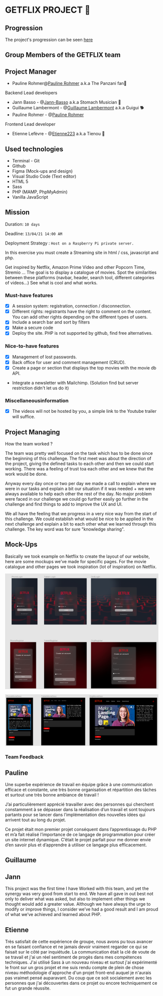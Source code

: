# GETFLIX PROJECT 🎥

## Progression

The project's progression can be seen [here](http://getflix.great-site.net/) 

## Group Members of the GETFLIX team

## Project Manager

- Pauline Rohmer@[Pauline Rohmer](https://github.com/rohmerpauline) a.k.a The Panzani fan🍝

Backend Lead developers 

- Jann Basso - @[Jann-Basso](https://github.com/jann-basso) a.k.a Stomach Musician 🎺
- Guillaume Lambermont - @[Guillaume Lambermont](https://github.com/GuillaumeLambermont) a.k.a Guigui 🐕
- Pauline Rohmer - @[Pauline Rohmer](https://github.com/rohmerpauline) 

Frontend Lead developer

- Etienne Lefèvre - @[Etienne223](https://github.com/Etienne223) a.k.a Tienou 🦝

## Used technologies 

- Terminal - Git
- Github
- Figma (Mock-ups and design)
- Visual Studio Code (Text editor)
- HTML 5
- Sass
- PHP (MAMP, PhpMyAdmin)
- Vanilla JavaScript

## Mission 

Duration: `10 days`

Deadline: `13/04/21 14:00 AM`

Deployment Strategy : `Host on a Raspberry Pi private server.`

In this exercise you must create a Streaming site in html / css, javascript and php.

Get inspired by Netflix, Amazon Prime Video and other Popcorn Time,  Stremio ... The goal is to display a catalogue of movies. Spot the  similarities between these platforms (navbar, header, search tool,  different categories of videos…) See what is cool and what works.

### Must-have features

- [x] A session system: registration, connection / disconnection.
- [x] Different rights: registrants have the right to comment on the  content. You can add other rights depending on the different types of  users.
- [x] Include a search bar and sort by filters
- [x] Make a secure code
- [x] Deploy the site. PHP is not supported by github, find free alternatives.

### Nice-to-have features

- [x] Management of lost passwords.
- [x] Back office for user and comment management (CRUD).
- [x] Create a page or section that displays the top movies with the movie db API.
- Integrate a newsletter with Mailchimp. (Solution find but server restriction didn't let us do it)

### Miscellaneousinformation

- [x] The videos will not be hosted by you, a simple link to the Youtube trailer will suffice.

## Project Managing

How the team worked ?

The team was pretty well focused on the task which has to be done since the beginning of this challenge. The first meet was about the direction of the project, giving the defined tasks to each other and then we could start working. There was a feeling of trust toa each other and we knew that the work would be done. 

Anyway every day once or two per day we made a call to explain where we were in our tasks and explain a bit our situation if it was needed + we were always available to help each other the rest of the day. No major problem were faced in our challenge we could go further easily go further in the challenge and find things to add to improve the UX and UI. 

We all have the feeling that we progress in a very nice way from the start of this challenge. We could establish what would be nice to be applied in the next challenge and explain a bit to each other what we learned through this challenge. The key word was for sure "knowledge sharing".

## Mock-Ups 

Basically we took example on Netflix to create the layout of our website, here are some mockups we've made for specific pages. For the movie catalogue and other pages we took inspiration (lot of inspiration) on Netflix.

![WholeView](/assets/images/loginNewUser.png)

![MobileVersion](/assets/images/movieDesc.png)


### Team Feedback

## Pauline

Une superbe expérience de travail en équipe grâce à une communication efficace et constante, une très bonne organisation et répartition des tâches et surtout une très bonne ambiance de travail !

J’ai particulièrement apprécié travailler avec des personnes qui cherchent constamment à se dépasser dans la réalisation d’un travail et sont toujours partants pour se lancer dans l’implémentation des nouvelles idées qui arrivent tout au long du projet.

Ce projet était mon premier projet conséquent dans l’apprentissage du PHP et m’a fait réalisé l’importance de ce langage de programmation pour créer un site internet dynamique. C’était le projet parfait pour me donner envie d’en savoir plus et d’apprendre à utiliser ce langage plus efficacement. 

## Guillaume

## Jann
This project was the first time I have Worked with this team, and yet the synergy was very good from start to end.
We have all gave in out best not only to deliver what was asked, but also to implement other things we thought would add a greater value.
Although we have always the urge to modify or improve things, I consider we’ve had a good result and I am proud of what we’ve achieved and learned about PHP.

## Etienne

Très satisfait de cette expérience de groupe, nous avons pu tous avancer en se faisant confiance et ne jamais devoir vraiment regarder ce qui se faisait sur le côté par inquiétude. La communication était la clé de voute de se travail et j'ai un réel sentiment de progès dans mes compétences techniques. J'ai utilisé Sass à un nouveau niveau et surtout j'ai expérimenté le front sur un gros projet et me suis rendu compte de plein de chose niveau méthodologie d'approche d'un projet front-end auquel je n'aurais pas vraimet pensé auparavant. Du coup que ce soit socialement avec les personnes que j'ai découvertes dans ce projet ou encore techniquement ce fut un grande réussite. 
 
